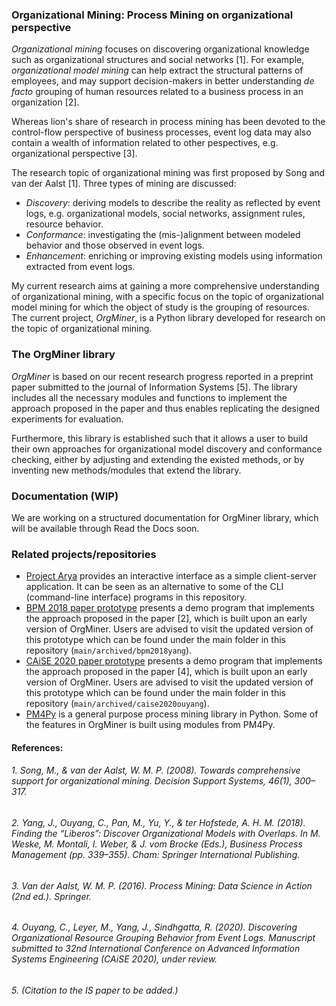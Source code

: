 ### Organizational Mining: Process Mining on organizational perspective
*Organizational mining* focuses on discovering organizational knowledge such as organizational structures and social networks \[1\]. For example, *organizational model mining* can help extract the structural patterns of employees, and may support decision-makers in better understanding *de facto* grouping of human resources related to a business process in an organization \[2\].

Whereas lion's share of research in process mining has been devoted to the control-flow perspective of business processes, event log data may also contain a wealth of information related to other pespectives, e.g. organizational perspective \[3\]. 

The research topic of organizational mining was first proposed by Song and van der Aalst \[1\]. Three types of mining are discussed:
* *Discovery*: deriving models to describe the reality as reflected by event logs, e.g. organizational models, social networks, assignment rules, resource behavior.
* *Conformance*: investigating the (mis-)alignment between modeled behavior and those observed in event logs.
* *Enhancement*: enriching or improving existing models using information extracted from event logs.

My current research aims at gaining a more comprehensive understanding of organizational mining, with a specific focus on the topic of organizational model mining for which the object of study is the grouping of resources. The current project, *OrgMiner*, is a Python library developed for research on the topic of organizational mining. 

### The OrgMiner library
*OrgMiner* is based on our recent research progress reported in a preprint paper submitted to the journal of Information Systems \[5\]. The library includes all the necessary modules and functions to implement the approach proposed in the paper and thus enables replicating the designed experiments for evaluation.

Furthermore, this library is established such that it allows a user to build their own approaches for organizational model discovery and conformance checking, either by adjusting and extending the existed methods, or by inventing new methods/modules that extend the library.

### Documentation (WIP)
We are working on a structured documentation for OrgMiner library, which will be available through Read the Docs soon.

### Related projects/repositories
* [Project Arya](https://github.com/roy-jingyang/Arya) provides an interactive interface as a simple client-server application. It can be seen as an alternative to some of the CLI (command-line interface) programs in this repository.
* [BPM 2018 paper prototype](https://github.com/roy-jingyang/bpm-2018-Yang_Find) presents a demo program that implements the approach proposed in the paper \[2\], which is built upon an early version of OrgMiner. Users are advised to visit the updated version of this prototype which can be found under the main folder in this repository (`main/archived/bpm2018yang`).
* [CAiSE 2020 paper prototype](https://github.com/roy-jingyang/caise-2020-Ouyang_Discovering) presents a demo program that implements the approach proposed in the paper \[4\], which is built upon an early version of OrgMiner. Users are advised to visit the updated version of this prototype which can be found under the main folder in this repository (`main/archived/caise2020ouyang`).
* [PM4Py](http://pm4py.org/) is a general purpose process mining library in Python. Some of the features in OrgMiner is built using modules from PM4Py.

#### References:
###### 1. Song, M., & van der Aalst, W. M. P. (2008). Towards comprehensive support for organizational mining. Decision Support Systems, 46(1), 300–317.
###### 2. Yang, J., Ouyang, C., Pan, M., Yu, Y., & ter Hofstede, A. H. M. (2018). Finding the “Liberos”: Discover Organizational Models with Overlaps. In M. Weske, M. Montali, I. Weber, & J. vom Brocke (Eds.), Business Process Management (pp. 339–355). Cham: Springer International Publishing.
###### 3. Van der Aalst, W. M. P. (2016). Process Mining: Data Science in Action (2nd ed.). Springer.
###### 4. Ouyang, C., Leyer, M., Yang, J., Sindhgatta, R. (2020). Discovering Organizational Resource Grouping Behavior from Event Logs. Manuscript submitted to 32nd International Conference on Advanced Information Systems Engineering (CAiSE 2020), under review.
###### 5. (Citation to the IS paper to be added.)

